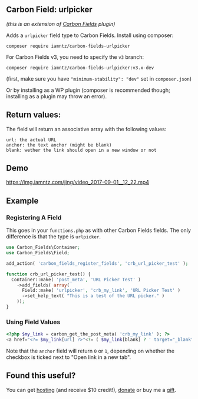 ## Carbon Field: urlpicker

_(this is an extension of [Carbon Fields](http://carbonfields.net/) plugin)_

Adds a `urlpicker` field type to Carbon Fields. Install using composer:
```cli
composer require iamntz/carbon-fields-urlpicker
```

For Carbon Fields v3, you need to specify the `v3` branch:

```cli
composer require iamntz/carbon-fields-urlpicker:v3.x-dev
```

(first, make sure you have `"minimum-stability": "dev"` set in `composer.json`)

Or by installing as a WP plugin (composer is recommended though; installing as a plugin may throw an error).

## Return values:
The field will return an associative array with the following values:

```
url: the actual URL
anchor: the text anchor (might be blank)
blank: wether the link should open in a new window or not
```

## Demo

https://img.iamntz.com/jing/video_2017-09-01__12_22.mp4

## Example

### Registering A Field
This goes in your `functions.php` as with other Carbon Fields fields. The only difference is that the type is `urlpicker`.

```php
use Carbon_Fields\Container;
use Carbon_Fields\Field;

add_action( 'carbon_fields_register_fields', 'crb_url_picker_test' );

function crb_url_picker_test() {
  Container::make( 'post_meta', 'URL Picker Test' )
    ->add_fields( array(
      Field::make( 'urlpicker', 'crb_my_link', 'URL Picker Test' )
      ->set_help_text( "This is a test of the URL picker." )
    ));
}
```

### Using Field Values

```php
<?php $my_link = carbon_get_the_post_meta( 'crb_my_link' ); ?>
<a href="<?= $my_link[url] ?>"<?= ( $my_link[blank] ? ' target="_blank"' : '') ?>><?= $my_link[anchor] ?></a>
```

Note that the `anchor` field will return `0` or `1`, depending on whether the checkbox is ticked next to "Open link in a new tab".

## Found this useful?

You can get [hosting](https://m.do.co/c/c95a44d0e992) (and receive $10 credit!), [donate](https://www.paypal.me/iamntz) or buy me a [gift](http://iamntz.com/wishlist).

